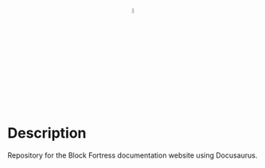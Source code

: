 <center><img src="https://cdn.discordapp.com/attachments/420760590076608526/839662555546648617/bf_documentation.png" height="5%"></center>

# Description
Repository for the Block Fortress documentation website using Docusaurus.

